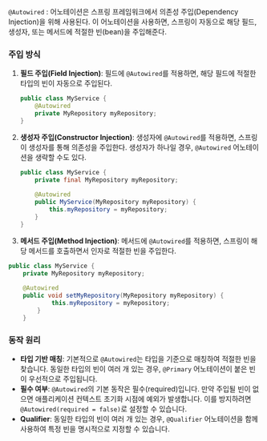 `@Autowired` : 어노테이션은 스프링 프레임워크에서 의존성 주입(Dependency Injection)을 위해 사용된다. 이 어노테이션을 사용하면, 스프링이 자동으로 해당 필드, 생성자, 또는 메서드에 적절한 빈(bean)을 주입해준다. 

### 주입 방식

1. **필드 주입(Field Injection)**: 필드에 `@Autowired`를 적용하면, 해당 필드에 적절한 타입의 빈이 자동으로 주입된다.
	
	~~~java
	public class MyService { 
		@Autowired 
		private MyRepository myRepository; 
	}
	~~~
    
2. **생성자 주입(Constructor Injection)**: 생성자에 `@Autowired`를 적용하면, 스프링이 생성자를 통해 의존성을 주입한다. 생성자가 하나일 경우, `@Autowired` 어노테이션을 생략할 수도 있다.
	
    ~~~java
    public class MyService { 
	    private final MyRepository myRepository; 
	    
	    @Autowired 
	    public MyService(MyRepository myRepository) { 
			this.myRepository = myRepository; 
	    } 
    }
    ~~~
    
3. **메서드 주입(Method Injection)**: 메서드에 `@Autowired`를 적용하면, 스프링이 해당 메서드를 호출하면서 인자로 적절한 빈을 주입한다.
~~~java
public class MyService { 
	private MyRepository myRepository; 
	
	@Autowired 
	public void setMyRepository(MyRepository myRepository) { 
			this.myRepository = myRepository; 
		} 
	}
~~~
    

### 동작 원리

- **타입 기반 매칭**: 기본적으로 `@Autowired`는 타입을 기준으로 매칭하여 적절한 빈을 찾습니다. 동일한 타입의 빈이 여러 개 있는 경우, `@Primary` 어노테이션이 붙은 빈이 우선적으로 주입됩니다.
- **필수 여부**: `@Autowired`의 기본 동작은 필수(required)입니다. 만약 주입될 빈이 없으면 애플리케이션 컨텍스트 초기화 시점에 예외가 발생합니다. 이를 방지하려면 `@Autowired(required = false)`로 설정할 수 있습니다.
- **Qualifier**: 동일한 타입의 빈이 여러 개 있는 경우, `@Qualifier` 어노테이션을 함께 사용하여 특정 빈을 명시적으로 지정할 수 있습니다.
